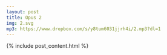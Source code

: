 ```yaml
---
layout: post
title: Opus 2
img: 2.svg
mp3: https://www.dropbox.com/s/y8tum6031jjrh4i/2.mp3?dl=1
---
```


{% include post_content.html %}
